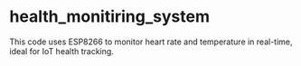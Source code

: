 # health_monitiring_system
This code uses ESP8266 to monitor heart rate and temperature in real-time, ideal for IoT health tracking.
